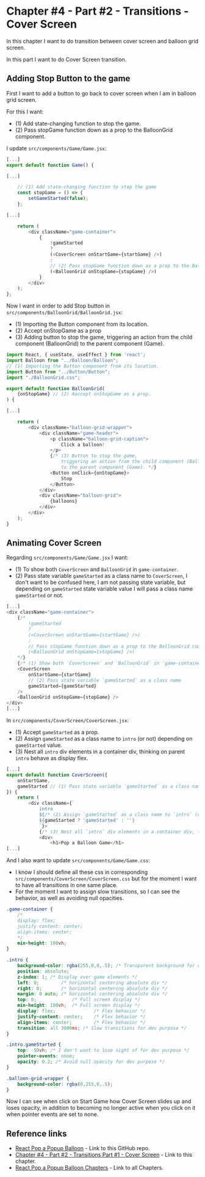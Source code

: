 # Chapter #4 - Part #2 - Transitions - Cover Screen

In this chapter I want to do transition between cover screen and balloon grid screen.

In this part I want to do Cover Screen transition.

## Adding Stop Button to the game

First I want to add a button to go back to cover screen when I am in balloon grid screen.

For this I want:

- (1) Add state-changing function to stop the game.
- (2) Pass stopGame function down as a prop to the BalloonGrid component.

I update `src/components/Game/Game.jsx`:

```js
[...]
export default function Game() {

[...]

    // (1) Add state-changing function to stop the game
    const stopGame = () => {
        setGameStarted(false);
    };

[...]

    return (
        <div className="game-container">
            {
                !gameStarted 
                ? 
                (<CoverScreen onStartGame={startGame} />) 
                : 
                // (2) Pass stopGame function down as a prop to the BalloonGrid component
                (<BalloonGrid onStopGame={stopGame} />)
            }
        </div>
    );
};
```

Now I want in order to add Stop button in `src/components/BalloonGrid/BalloonGrid.jsx`:

- (1) Importing the Button component from its location.
- (2) Accept onStopGame as a prop
- (3) Adding button to stop the game, triggering an action from the child component (BalloonGrid) to the parent component (Game).

```js
import React, { useState, useEffect } from 'react'; 
import Balloon from "../Balloon/Balloon";
// (1) Importing the Button component from its location.
import Button from "../Button/Button";
import "./BalloonGrid.css";

export default function BalloonGrid(
    {onStopGame} // (2) Aaccept onStopGame as a prop.
) {

[...]

    return (
        <div className="balloon-grid-wrapper">
            <div className="game-header">
                <p className="balloon-grid-caption">
                    Click a balloon!
                </p>
                {/* (3) Button to stop the game,
                    triggering an action from the child component (BalloonGrid)
                    to the parent component (Game). */}
                <Button onClick={onStopGame}>
                    Stop
                </Button>
            </div>
            <div className="balloon-grid">
                {balloons}
            </div>
        </div>
    );
}
```

## Animating Cover Screen

Regarding `src/components/Game/Game.jsx` I want:

- (1) To show both `CoverScreen` and `BalloonGrid` in `game-container`.
- (2) Pass state variable `gameStarted` as a class name to `CoverScreen`, I don't want to be confused here, I am not passing state variable, but depending on `gameStarted` state variable value I will pass a class name `gameStarted` or not.

```js
[...]
<div className="game-container">
    {/*
        !gameStarted 
        ? 
        (<CoverScreen onStartGame={startGame} />) 
        : 
        // Pass stopGame function down as a prop to the BalloonGrid component.
        (<BalloonGrid onStopGame={stopGame} />)
    */}
    {/* (1) Show both `CoverScreen` and `BalloonGrid` in `game-container`. */}
    <CoverScreen 
        onStartGame={startGame} 
        // (2) Pass state variable `gameStarted` as a class name
        gameStarted={gameStarted}
    />
    <BalloonGrid onStopGame={stopGame} />
</div>
[...]
```

In `src/components/CoverScreen/CoverScreen.jsx`:

- (1) Accept `gameStarted` as a prop.
- (2) Assign `gameStarted` as a class name to `intro` (or not) depending on `gameStarted` value.
- (3) Nest all `intro` div elements in a container div, thinking on parent `intro` behave as display flex.

```js
[...]
export default function CoverScreen({
    onStartGame, 
    gameStarted // (1) Pass state variable `gameStarted` as a class name
}) {
    return (
        <div className={`
            intro
            ${/* (2) Assign `gameStarted` as a class name to `intro` (or not) depending on `gameStarted` value. */}
            ${gameStarted ? 'gameStarted' : ''}
            `}>
            {/* (3) Nest all `intro` div elements in a container div, thinking on parent `intro` behave as display flex. */}
            <div>
                <h1>Pop a Balloon Game</h1>
[...]
```

And I also want to update `src/components/Game/Game.css`:

- I know I should define all these css in corresponding `src/components/CoverScreen/CoverScreen.css` but for the moment I want to have all transitions in one same place.
- For the moment I want to assign slow transitions, so I can see the behavior, as well as avoiding null opacities.

```css
.game-container {
    /*
    display: flex;
    justify-content: center;
    align-items: center;
    */
    min-height: 100vh;
}

.intro {
    background-color: rgba(255,0,0,.5); /* Transparent background for dev purpose */
    position: absolute;
    z-index: 1; /* Display over game elements */
    left: 0;        /* horizontal centering absolute div */
    right: 0;       /* horizontal centering absolute div */
    margin: 0 auto; /* horizontal centering absolute div */
    top: 0;             /* Full screen display */
    min-height: 100vh;  /* Full screen display */
    display: flex;              /* Flex behavior */
    justify-content: center;    /* Flex behavior */
    align-items: center;        /* Flex behavior */
    transition: all 3000ms; /* Slow transitions for dev purpose */
}

.intro.gameStarted {
    top: -50vh; /* I don't want to lose sight of for dev purpose */
    pointer-events: none;
    opacity: 0.2; /* Avoid null opacity for dev purpose */
}

.balloon-grid-wrapper {
    background-color: rgba(0,255,0,.5);
}
```

Now I can see when click on Start Game how Cover Screen slides up and loses opacity, in addition to becoming no longer active when you click on it when pointer events are set to none.

## Reference links

- [React Pop a Popup Balloon](https://github.com/qbreis/react-pop-a-popup-balloon/) - Link to this GitHub repo.
- [Chapter #4 - Part #2 - Transitions Part #1 - Cover Screen](https://github.com/qbreis/react-pop-a-popup-balloon/tree/main-chapter-04-part-2-1) - Link to this chapter.
- [React Pop a Popup Balloon Chapters](https://github.com/qbreis/react-pop-a-popup-balloon/tree/main/documentation/walkthrough) - Link to all Chapters.